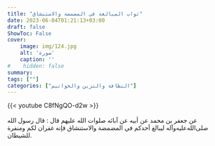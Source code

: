 ```yaml
---
title: "ثواب المبالغة في المضمضة والاستنشاق"
date: 2023-06-04T01:21:13+03:00
draft: false
ShowToc: False
cover:
    image: img/124.jpg
    alt: 'صورة'
    caption: ''
#    hidden: false
summary: 
tags: [""]
categories: ["النظافة والتزين والخواتيم"]
---
```

{{< youtube C8fNgQO-d2w >}}  
 <br>
عن جعفر بن محمد عن أبيه عن
آبائه صلوات الله عليهم قال : قال رسول الله صلى‌الله‌عليه‌وآله ليبالغ أحدكم في
المضمضة والاستنشاق فإنه غفران لكم ومنفرة للشيطان.

